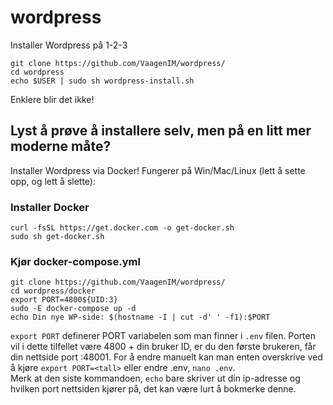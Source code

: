 # wordpress
Installer Wordpress på 1-2-3

```shell
git clone https://github.com/VaagenIM/wordpress/
cd wordpress
echo $USER | sudo sh wordpress-install.sh
```

Enklere blir det ikke!

## Lyst å prøve å installere selv, men på en litt mer moderne måte?
Installer Wordpress via Docker! Fungerer på Win/Mac/Linux (lett å sette opp, og lett å slette):

### Installer Docker
```shell
curl -fsSL https://get.docker.com -o get-docker.sh
sudo sh get-docker.sh
```

### Kjør docker-compose.yml
```shell
git clone https://github.com/VaagenIM/wordpress/
cd wordpress/docker
export PORT=4800${UID:3}
sudo -E docker-compose up -d
echo Din nye WP-side: $(hostname -I | cut -d' ' -f1):$PORT
```

`export PORT` definerer PORT variabelen som man finner i `.env` filen. Porten vil i dette tilfellet være 4800 + din bruker ID, er du den første brukeren, får din nettside port :48001. For å endre manuelt kan man enten overskrive ved å kjøre `export PORT=<tall>` eller endre .env, `nano .env`.<br>
Merk at den siste kommandoen, `echo` bare skriver ut din ip-adresse og hvilken port nettsiden kjører på, det kan være lurt å bokmerke denne.
